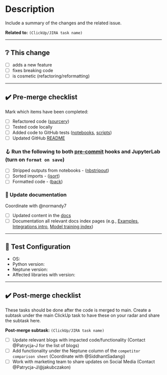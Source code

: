 # Description

Include a summary of the changes and the related issue.

__Related to:__ `(ClickUp/JIRA task name)`

---

## ❔ This change

- [ ] adds a new feature
- [ ] fixes breaking code
- [ ] is cosmetic (refactoring/reformatting)

---

## ✔️ Pre-merge checklist

Mark which items have been completed:

- [ ] Refactored code ([sourcery](https://sourcery.ai/))
- [ ] Tested code locally
- [ ] Added code to GitHub tests ([notebooks](workflows/test-notebooks.yml), [scripts](workflows/test-scripts.yml))
- [ ] Updated GitHub [README](../README.md)

### 🪝 Run the following to both [pre-commit](https://pre-commit.com/) hooks and JupyterLab (turn on `format on save`)

- [ ] Stripped outputs from notebooks - ([nbstripout](https://pypi.org/project/nbstripout/))
- [ ] Sorted imports - ([isort](https://pycqa.github.io/isort/))
- [ ] Formatted code - ([back](https://github.com/psf/black))

### 📄 Update documentation

Coordinate with @normandy7

- [ ] Updated content in the [docs](https://docs.neptune.ai)
- [ ] Documentation all relevant docs index pages (e.g., [Examples](https://docs.neptune.ai/getting-started/examples), [Integrations intro](https://docs.neptune.ai/integrations-and-supported-tools/intro), [Model training index](https://docs.neptune.ai/integrations-and-supported-tools/model-training))

---

## 🧪 Test Configuration

- OS:
- Python version:
- Neptune version:
- Affected libraries with version:

---

## ✔️ Post-merge checklist

These tasks should be done after the code is merged to main. Create a subtask under the main ClickUp task to have these on your radar and share the subtask here.

__Post-merge subtask:__ `(ClickUp/JIRA task name)`

- [ ] Update relevant blogs with impacted code/functionality (Contact @Patrycja-J for the list of blogs)
- [ ] Add functionality under the Neptune column of the `competitor comparison sheet` (Coordinate with @SiddhantSadangi)
- [ ] Work with marketing team to share updates on Social Media (Contact @Patrycja-J/@jakubczakon)
